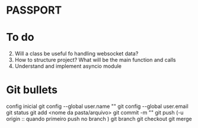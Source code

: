 # PASSPORT

# To do
2. Will a class be useful fo handling websocket data?
3. How to structure project? What will be the main function and calls
4. Understand and implement asyncio module


# Git bullets
config inicial
    git config --global user.name "<nome do usuario github>"
    git config --global user.email <email do user github>
git status
git add <nome da pasta/arquivo>
git commit -m "<nome do commit>"
git push (-u origin :: quando primeiro push no branch <nome do branch>)
git branch <nome do branch novo>
git checkout <nome do branch>
git merge <nome do branch para merge>